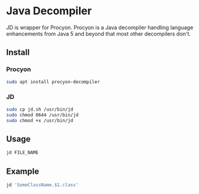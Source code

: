 # Java Decompiler
JD is wrapper for Procyon. Procyon is a Java decompiler handling language enhancements from Java 5 and beyond that
most other decompilers don't.  

## Install

### Procyon
```bash
sudo apt install procyon-decompiler
```

### JD
```bash
sudo cp jd.sh /usr/bin/jd
sudo chmod 0644 /usr/bin/jd
sudo chmod +x /usr/bin/jd
```

## Usage
```bash
jd FILE_NAME
```

## Example 
```bash
jd 'SomeClassName.$1.class'
```
